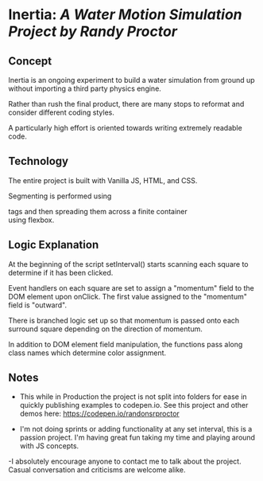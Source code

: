 # Inertia: *A Water Motion Simulation Project by Randy Proctor*

## Concept

Inertia is an ongoing experiment to build a water simulation from ground up without importing a third party physics engine.

Rather than rush the final product, there are many stops to reformat and consider different coding styles.

A particularly high effort is oriented towards writing extremely readable code.

## Technology

The entire project is built with Vanilla JS, HTML, and CSS.

Segmenting is performed using <div> tags and then spreading them across a finite container <div> using flexbox.

## Logic Explanation

At the beginning of the script setInterval() starts scanning each square to determine if it has been clicked.

Event handlers on each square are set to assign a "momentum" field to the DOM element upon onClick.  The first value assigned to the "momentum" field is "outward".

There is branched logic set up so that momentum is passed onto each surround square depending on the direction of momentum.

In addition to DOM element field manipulation, the functions pass along class names which determine color assignment.


## Notes

- This while in Production the project is not split into folders for ease in quickly publishing examples to codepen.io.  See this project and other demos here: https://codepen.io/randonsrproctor

- I'm not doing sprints or adding functionality at any set interval, this is a passion project.  I'm having great fun taking my time and playing around with JS concepts.

-I absolutely encourage anyone to contact me to talk about the project.  Casual conversation and criticisms are welcome alike.